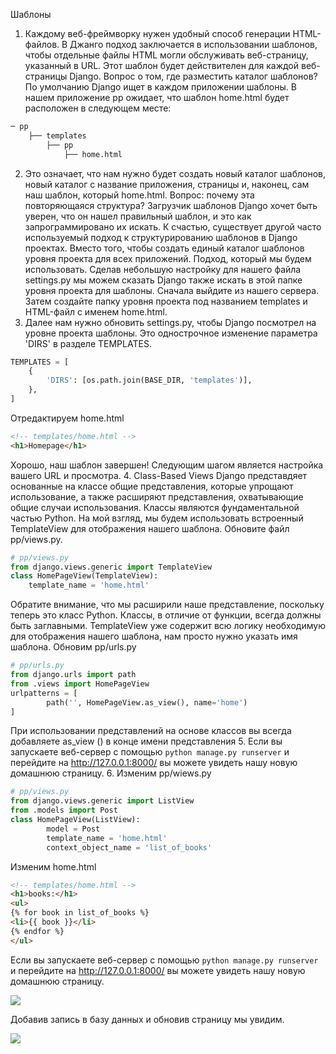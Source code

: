 Шаблоны
1. Каждому веб-фреймворку нужен удобный способ генерации HTML-файлов. В Джанго подход заключается в использовании шаблонов, чтобы отдельные файлы HTML могли обслуживать веб-страницу, указанный в URL.
Этот шаблон будет действителен для каждой веб-страницы Django.
Вопрос о том, где разместить каталог шаблонов?
По умолчанию Django ищет в каждом приложении шаблоны. В нашем приложение pp ожидает, что шаблон home.html будет расположен в следующем месте:
```bash
─ pp
	├── templates
		├── pp
			├── home.html
```
2. Это означает, что нам нужно будет создать новый каталог шаблонов, новый каталог с название приложения, страницы и, наконец, сам наш шаблон, который home.html.
Вопрос: почему эта повторяющаяся структура?
Загрузчик шаблонов Django хочет быть уверен, что он нашел правильный шаблон, и это как запрограммировано их искать.
К счастью, существует другой часто используемый подход к структурированию шаблонов в Django проектах. Вместо того, чтобы создать единый каталог шаблонов уровня проекта для всех приложений. Подход, который мы будем использовать. Сделав небольшую настройку для нашего файла settings.py мы можем сказать Django также искать в этой папке уровня проекта для шаблоны.
Сначала выйдите из нашего сервера. Затем создайте папку уровня проекта под названием templates и HTML-файл с именем home.html.
3.  Далее нам нужно обновить settings.py, чтобы Django посмотрел на уровне проекта шаблоны. Это однострочное изменение параметра 'DIRS' в разделе TEMPLATES.
```python
TEMPLATES = [
    {
        'DIRS': [os.path.join(BASE_DIR, 'templates')],
    },
]
```
Отредактируем home.html
```html
<!-- templates/home.html -->
<h1>Homepage</h1>
```
Хорошо, наш шаблон завершен! Следующим шагом является настройка вашего URL и просмотра.
4.  Class-Based Views
Django представдяет основанные на классе общие представления, которые упрощают использование, а также расширяют представления, охватывающие общие случаи использования.
Классы являются фундаментальной частью Python.
На мой взгляд, мы будем использовать встроенный TemplateView для отображения нашего шаблона. Обновите
файл pp/views.py.
```python
# pp/views.py
from django.views.generic import TemplateView
class HomePageView(TemplateView):
	template_name = 'home.html'
```
Обратите внимание, что мы расширили наше представление, поскольку теперь это класс Python. Классы, в отличие от функции, всегда должны быть заглавными. TemplateView уже содержит всю логику необходимую для отображения нашего шаблона, нам просто нужно указать имя шаблона.
Обновим pp/urls.py 
```python
# pp/urls.py
from django.urls import path
from .views import HomePageView
urlpatterns = [
		path('', HomePageView.as_view(), name='home')
]
```
При использовании представлений на основе классов вы всегда добавляете as_view () в конце имени представления
5.  Если вы запускаете веб-сервер с помощью `python manage.py runserver` и перейдите на http://127.0.0.1:8000/ вы можете увидеть нашу новую домашнюю страницу.
6.  Изменим pp/wiews.py
```python
# pp/views.py
from django.views.generic import ListView
from .models import Post
class HomePageView(ListView):
		model = Post
		template_name = 'home.html'
		context_object_name = 'list_of_books'
```
Изменим home.html  
```html
<!-- templates/home.html -->
<h1>books:</h1>
<ul>
{% for book in list_of_books %}
<li>{{ book }}</li>
{% endfor %}
</ul>
```
Если вы запускаете веб-сервер с помощью `python manage.py runserver` и перейдите на http://127.0.0.1:8000/ вы можете увидеть нашу новую домашнюю страницу.

![](http://i.imgur.com/KEy4KFe.png)

Добавив запись в базу данных и обновив страницу мы увидим.

![](http://i.imgur.com/dJjm6W5.png)
